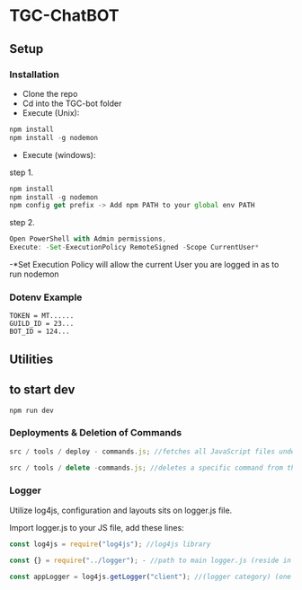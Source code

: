 # TGC-ChatBOT

## Setup

### Installation

- Clone the repo
- Cd into the TGC-bot folder
- Execute (Unix):

```js
npm install
npm install -g nodemon
```

- Execute (windows):

step 1.

```js
npm install
npm install -g nodemon
npm config get prefix -> Add npm PATH to your global env PATH
```

step 2.

```js
Open PowerShell with Admin permissions,
Execute: -Set-ExecutionPolicy RemoteSigned -Scope CurrentUser*
```

-\*Set Execution Policy will allow the current User you are logged in as to run nodemon

### Dotenv Example

```
TOKEN = MT......
GUILD_ID = 23...
BOT_ID = 124...
```

## Utilities

## to start dev

`npm run dev`

### Deployments & Deletion of Commands

```js
src / tools / deploy - commands.js; //fetches all JavaScript files under /commands/utility and published them. (node .\src\tools\deploy-commands.js)

src / tools / delete -commands.js; //deletes a specific command from the bot! (You should also remove the file and the remove the '/' command from the Apps Integration bot Management Panel)`
```

### Logger

Utilize log4js, configuration and layouts sits on logger.js file.

Import logger.js to your JS file, add these lines:

```js
const log4js = require("log4js"); //log4js library

const {} = require("../logger"); - //path to main logger.js (reside in the src folder)

const appLogger = log4js.getLogger("client"); //(logger category) (one of: app | channel | client)
```
